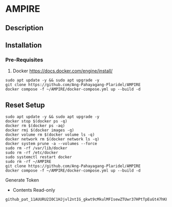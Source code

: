 # AMPIRE
 
## Description

## Installation
### Pre-Requisites
1. Docker
https://docs.docker.com/engine/install/

```
sudo apt update -y && sudo apt upgrade -y
git clone https://github.com/Ang-Pahayagang-Plaridel/AMPIRE
docker compose -f ~/AMPIRE/docker-compose.yml up --build -d
```
## Reset Setup
```
sudo apt update -y && sudo apt upgrade -y
docker stop $(docker ps -q)
docker rm $(docker ps -aq)
docker rmi $(docker images -q)
docker volume rm $(docker volume ls -q)
docker network rm $(docker network ls -q)
docker system prune -a --volumes --force
sudo rm -rf /var/lib/docker
sudo rm -rf /etc/docker
sudo systemctl restart docker
sudo rm -rf ~/AMPIRE
git clone https://github.com/Ang-Pahayagang-Plaridel/AMPIRE
docker compose -f ~/AMPIRE/docker-compose.yml up --build -d
```
Generate Token
- Contents Read-only
```
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
```